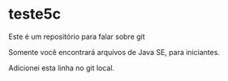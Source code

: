 # teste5c

Este é um repositório para falar sobre git

Somente você encontrará arquivos de Java SE, para iniciantes.

Adicionei esta linha no git local.
